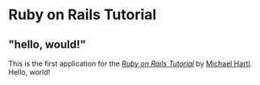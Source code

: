 # Ruby on Rails Tutorial

## "hello, would!"

This is the first application for the [*Ruby on Rails Tutorial*](http://railstutorial.jp/) by [Michael Hartl](http://www.michaelhartl.com/). Hello, world!
